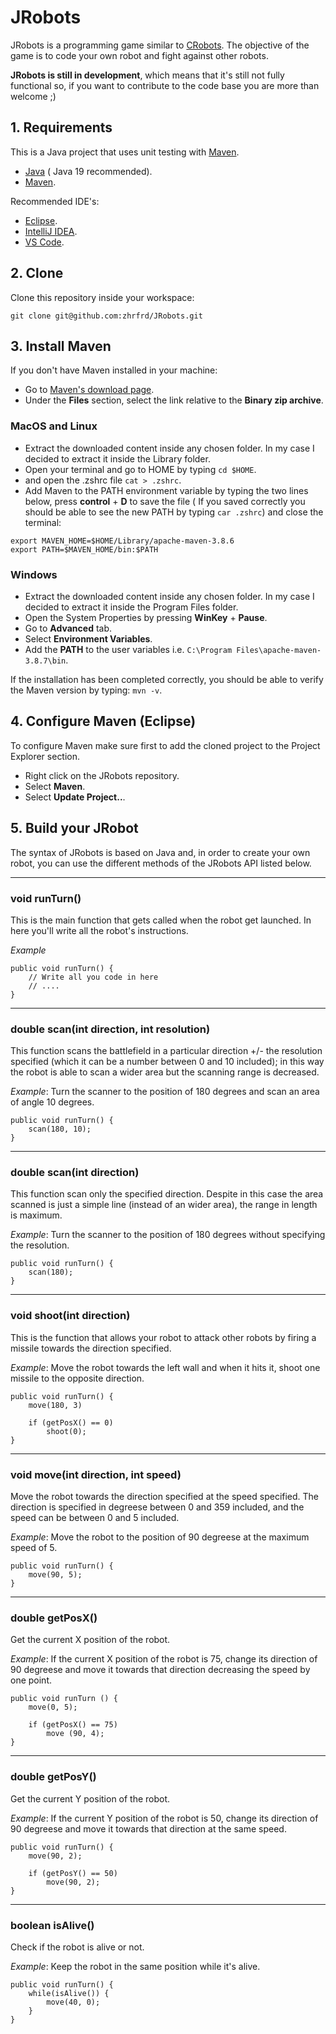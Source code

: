 # JRobots

JRobots is a programming game similar to [CRobots](https://crobots.deepthought.it/home.php). The objective of the game
is to code your own robot and fight against other robots.

**JRobots is still in development**, which means that it's still not fully functional so, if you want to contribute to
the code base you are more than welcome ;)

## 1. Requirements

This is a Java project that uses unit testing with [Maven](https://maven.apache.org/).

- [Java](https://docs.oracle.com/javase/10/install/installation-jdk-and-jre-macos.htm#JSJIG-GUID-577CEA7C-E51C-416D-B9C6-B1469F45AC78) (
  Java 19 recommended).
- [Maven](https://maven.apache.org/).

Recommended IDE's:

- [Eclipse](https://www.eclipse.org/downloads/).
- [IntelliJ IDEA](https://www.jetbrains.com/idea/).
- [VS Code](https://code.visualstudio.com/).

## 2. Clone

Clone this repository inside your workspace:

`git clone git@github.com:zhrfrd/JRobots.git`

## 3. Install Maven

If you don't have Maven installed in your machine:

- Go to [Maven's download page]().
- Under the **Files** section, select the link relative to the **Binary zip archive**.

### MacOS and Linux

- Extract the downloaded content inside any chosen folder. In my case I decided to extract it inside the Library folder.
- Open your terminal and go to HOME by typing `cd $HOME`.
- and open the .zshrc file `cat > .zshrc`.
- Add Maven to the PATH environment variable by typing the two lines below, press **control** + **D** to save the file (
  If you saved correctly you should be able to see the new PATH by typing `car .zshrc`) and close the terminal:

```
export MAVEN_HOME=$HOME/Library/apache-maven-3.8.6
export PATH=$MAVEN_HOME/bin:$PATH
```

### Windows

- Extract the downloaded content inside any chosen folder. In my case I decided to extract it inside the Program Files
  folder.
- Open the System Properties by pressing **WinKey** + **Pause**.
- Go to **Advanced** tab.
- Select **Environment Variables**.
- Add the **PATH** to the user variables i.e. `C:\Program Files\apache-maven-3.8.7\bin`.

If the installation has been completed correctly, you should be able to verify the Maven version by typing: `mvn -v`.

## 4. Configure Maven (Eclipse)

To configure Maven make sure first to add the cloned project to the Project Explorer section.

- Right click on the JRobots repository.
- Select **Maven**.
- Select **Update Project..**.

## 5. Build your JRobot

The syntax of JRobots is based on Java and, in order to create your own robot, you can use the different methods of the
JRobots API listed below.

---

### void runTurn()

This is the main function that gets called when the robot get launched. In here you'll write all the robot's
instructions.

*Example*

```
public void runTurn() {
    // Write all you code in here
    // ....
}
```

---

### double scan(int direction, int resolution)

This function scans the battlefield in a particular direction +/- the resolution specified (which it can be a number
between 0 and 10 included); in this way the robot is able to scan a wider area but the scanning range is decreased.

*Example*: Turn the scanner to the position of 180 degrees and scan an area of angle 10 degrees.

```
public void runTurn() {
    scan(180, 10);
}
```

---

### double scan(int direction)

This function scan only the specified direction. Despite in this case the area scanned is just a simple line (instead of
an wider area), the range in length is maximum.

*Example*: Turn the scanner to the position of 180 degrees without specifying the resolution.

```
public void runTurn() {
    scan(180);
}
```

---

### void shoot(int direction)

This is the function that allows your robot to attack other robots by firing a missile towards the direction specified.

*Example*: Move the robot towards the left wall and when it hits it, shoot one missile to the opposite direction.

```
public void runTurn() {
    move(180, 3)

    if (getPosX() == 0)
        shoot(0);
}
```

---

### void move(int direction, int speed)

Move the robot towards the direction specified at the speed specified. The direction is specified in degreese between 0
and 359 included, and the speed can be between 0 and 5 included.

*Example*: Move the robot to the position of 90 degreese at the maximum speed of 5.

```
public void runTurn() {
    move(90, 5);
}
```

---

### double getPosX()

Get the current X position of the robot.

*Example*: If the current X position of the robot is 75, change its direction of 90 degreese and move it towards that
direction decreasing the speed by one point.

```
public void runTurn () {
    move(0, 5);

    if (getPosX() == 75)
        move (90, 4);
}
```

---

### double getPosY()

Get the current Y position of the robot.

*Example*: If the current Y position of the robot is 50, change its direction of 90 degreese and move it towards that
direction at the same speed.

```
public void runTurn() {
    move(90, 2);

    if (getPosY() == 50)
        move(90, 2);
}
```

---

### boolean isAlive()

Check if the robot is alive or not.

*Example*: Keep the robot in the same position while it's alive.

```
public void runTurn() {
    while(isAlive()) {
        move(40, 0);
    }
}
```